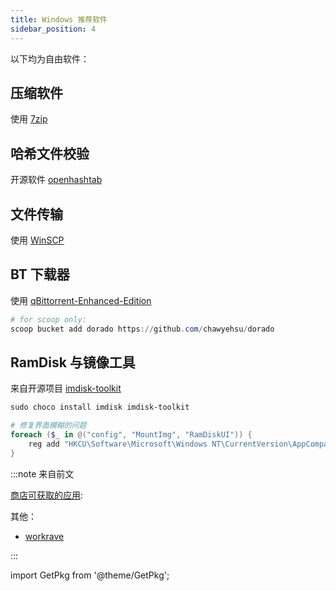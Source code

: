 ```yaml
---
title: Windows 推荐软件
sidebar_position: 4
---
```


以下均为自由软件：

## 压缩软件

使用 [7zip](https://www.7-zip.org/download.html)

<GetPkg name="7zip" choco scoop winget="7zip.7zip" />

## 哈希文件校验

开源软件 [openhashtab](https://github.com/namazso/OpenHashTab)

<GetPkg name="openhashtab" winget choco />

## 文件传输

使用 [WinSCP](https://winscp.net/eng/index.php)

<GetPkg name="winscp" winget choco />

## BT 下载器

使用 [qBittorrent-Enhanced-Edition](https://github.com/c0re100/qBittorrent-Enhanced-Edition)

```powershell
# for scoop only:
scoop bucket add dorado https://github.com/chawyehsu/dorado
```

<GetPkg name="qbittorrent-enhanced" choco scoop/>

## RamDisk 与镜像工具

来自开源项目 [imdisk-toolkit](https://sourceforge.net/projects/imdisk-toolkit/)

```powershell
sudo choco install imdisk imdisk-toolkit

# 修复界面模糊的问题
foreach ($_ in @("config", "MountImg", "RamDiskUI")) {
    reg add "HKCU\Software\Microsoft\Windows NT\CurrentVersion\AppCompatFlags\Layers" /v "C:\Program Files\ImDisk\$_.exe" /t REG_SZ /f /d "~ HIGHDPIAWARE"
}

```

:::note 来自前文

[商店可获取的应用](../store):

<GetPkg name="auto-dark-mode" choco />

其他：

- <a href="/docs/goodsoft/rsi" target="_blank">workrave</a>

:::

import GetPkg from '@theme/GetPkg';
